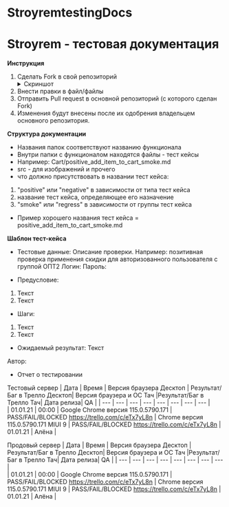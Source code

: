 # StroyremtestingDocs

# Stroyrem - тестовая документация

**Инструкция**

1. Сделать Fork в свой репозиторий <details><summary>Скриншот</summary>![Fork](src/img/fork_example.png)</details>
2. Внести правки в файл/файлы
3. Отправить Pull request в основной репозиторий (с которого сделан Fork)
4. Изменения будут внесены после их одобрения владельцем основного репозитория.


**Структура документации**
* Названия папок соответствуют названию функционала
* Внутри папки с функционалом находятся файлы - тест кейсы
* Например: Cart/positive_add_item_to_cart_smoke.md
* src - для изображений и прочего
* что должно присутствовать в названии тест кейса:
1. "positive" или "negative" в зависимости от типа тест кейса
2. название тест кейса, определяющее его назначение
3. "smoke" или "regress" в зависимости от группы тест кейса
* Пример хорошего названия тест кейса = positive_add_item_to_cart_smoke.md

**Шаблон тест-кейса**
* Тестовые данные:
Описание проверки. Например: позитивная проверка применения скидки для авторизованного пользователя с группой ОПТ2
Логин:
Пароль:

* Предусловие:
1. Текст
2. Текст

* Шаги:
1. Текст
2. Текст
     
* Ожидаемый результат:
Текст

Автор: 

* Отчет о тестировании
  
Тестовый сервер
| Дата | Время | Версия браузера Десктоп | Результат/Баг в Трелло Десктоп|  Версия браузера и ОС Тач |Результат/Баг в Трелло Тач| Дата релиза| QA  |
| --- | --- | --- | --- |  --- | --- | --- | --- |   
| 01.01.21 | 00:00 | Google Chrome версия 115.0.5790.171 | PASS/FAIL/BLOCKED https://trello.com/c/eTx7yL8n | Chrome версия 115.0.5790.171 MIUI 9 | PASS/FAIL/BLOCKED https://trello.com/c/eTx7yL8n  | 01.01.21 | Алёна |  

Продовый сервер
| Дата | Время | Версия браузера Десктоп | Результат/Баг в Трелло Десктоп|  Версия браузера и ОС Тач |Результат/Баг в Трелло Тач| Дата релиза| QA |
| --- | --- | --- | --- |  --- | --- | --- | --- |   
| 01.01.21 | 00:00 | Google Chrome версия 115.0.5790.171 | PASS/FAIL/BLOCKED https://trello.com/c/eTx7yL8n | Chrome версия 115.0.5790.171 MIUI 9 | PASS/FAIL/BLOCKED https://trello.com/c/eTx7yL8n  | 01.01.21 | Алёна |  
